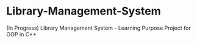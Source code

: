 # Library-Management-System
 (In Progress) Library Management System - Learning Purpose Project for OOP in C++
